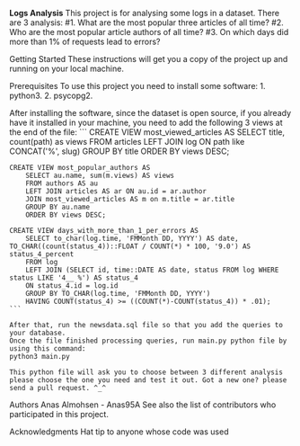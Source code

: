 **Logs Analysis**
This project is for analysing some logs in a dataset. There are 3 analysis:
#1. What are the most popular three articles of all time?
#2. Who are the most popular article authors of all time?
#3. On which days did more than 1% of requests lead to errors?

Getting Started
These instructions will get you a copy of the project up and running on your local machine.

Prerequisites
To use this project you need to install some software:
    1. python3.
    2. psycopg2.

After installing the software, since the dataset is open source, if you already have it installed in your machine, you need to add the following 3 views at the end of the file:
    ```
    CREATE VIEW most_viewed_articles AS
        SELECT title, count(path) as views 
        FROM articles 
        LEFT JOIN log ON path like CONCAT('%', slug) 
        GROUP BY title 
        ORDER BY views DESC;

    CREATE VIEW most_popular_authors AS
        SELECT au.name, sum(m.views) AS views 
        FROM authors AS au 
        LEFT JOIN articles AS ar ON au.id = ar.author 
        JOIN most_viewed_articles AS m on m.title = ar.title 
        GROUP BY au.name 
        ORDER BY views DESC;

    CREATE VIEW days_with_more_than_1_per_errors AS
        SELECT to_char(log.time, 'FMMonth DD, YYYY') AS date, TO_CHAR((count(status_4))::FLOAT / COUNT(*) * 100, '9.0') AS status_4_percent 
        FROM log 
        LEFT JOIN (SELECT id, time::DATE AS date, status FROM log WHERE status LIKE '4__ %') AS status_4
        ON status_4.id = log.id
        GROUP BY TO_CHAR(log.time, 'FMMonth DD, YYYY')
        HAVING COUNT(status_4) >= ((COUNT(*)-COUNT(status_4)) * .01);
    ```

    After that, run the newsdata.sql file so that you add the queries to your database.
    Once the file finished processing queries, run main.py python file by using this command:
    python3 main.py

    This python file will ask you to choose between 3 different analysis please choose the one you need and test it out. Got a new one? please send a pull request. ^_^

Authors
Anas Almohsen - Anas95A
See also the list of contributors who participated in this project.

Acknowledgments
Hat tip to anyone whose code was used
